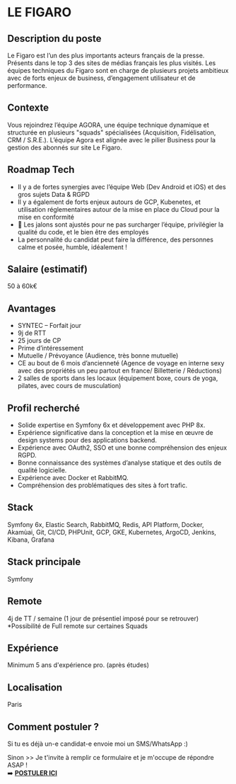 # LE FIGARO

## Description du poste
Le Figaro est l’un des plus importants acteurs français de la presse. Présents dans le top 3 des sites de médias français les plus visités. Les équipes techniques du Figaro sont en charge de plusieurs projets ambitieux avec de forts enjeux de business, d’engagement utilisateur et de performance.

## Contexte
Vous rejoindrez l’équipe AGORA, une équipe technique dynamique et structurée en plusieurs "squads" spécialisées (Acquisition, Fidélisation, CRM / S.R.E.).
L’équipe Agora est alignée avec le pilier Business pour la gestion des abonnés sur site Le Figaro.

## Roadmap Tech
- Il y a de fortes synergies avec l’équipe Web (Dev Android et iOS) et des gros sujets Data & RGPD
- Il y a également de forts enjeux autours de GCP, Kubenetes, et utilisation réglementaires autour de la mise en place du Cloud pour la mise en conformité
- 💓 Les jalons sont ajustés pour ne pas surcharger l’équipe, privilégier la qualité du code, et le bien être des employés
- La personnalité du candidat peut faire la différence, des personnes calme et posée, humble, idéalement !

## Salaire (estimatif)
50 à 60k€

## Avantages
- SYNTEC – Forfait jour</br>
- 9j de RTT</br>
- 25 jours de CP</br>
- Prime d’intéressement</br>
- 	Mutuelle / Prévoyance (Audience, très bonne mutuelle)</br>
- CE au bout de 6 mois d’ancienneté (Agence de voyage en interne sexy avec des propriétés un peu partout en france/ Billetterie / Réductions)</br>
- 2 salles de sports dans les locaux (équipement boxe, cours de yoga, pilates, avec cours de musculation)

## Profil recherché
- Solide expertise en Symfony 6x et développement avec PHP 8x.
- Expérience significative dans la conception et la mise en œuvre de design systems pour des applications backend.
- Expérience avec OAuth2, SSO et une bonne compréhension des enjeux RGPD.
- Bonne connaissance des systèmes d’analyse statique et des outils de qualité logicielle.
- Expérience avec Docker et RabbitMQ.
- Compréhension des problématiques des sites à fort trafic.

## Stack
Symfony 6x, Elastic Search, RabbitMQ, Redis, API Platform, Docker, Akamùai, Git, CI/CD, PHPUnit, GCP, GKE, Kubernetes, ArgoCD, Jenkins, Kibana, Grafana

## Stack principale
Symfony

## Remote
4j de TT / semaine (1 jour de présentiel imposé pour se retrouver)
*Possibilité de Full remote sur certaines Squads

## Expérience
Minimum 5 ans d'expérience pro. (après études)

## Localisation
Paris

## Comment postuler ?
Si tu es déjà un-e candidat-e envoie moi un SMS/WhatsApp :)

Sinon >> Je t'invite à remplir ce formulaire et je m'occupe de répondre ASAP !</br>
➡️ <b><a href="https://form.jotform.com/251094648903361" target="_blank">POSTULER ICI</a></b>
